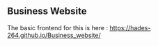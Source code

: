 ## Business Website

The basic frontend for this is here : 
https://hades-264.github.io/Business_website/